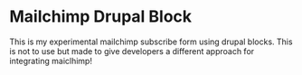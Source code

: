 # Mailchimp Drupal Block

This is my experimental mailchimp subscribe form using drupal blocks. This is not to use but made to give developers a different approach for integrating maiclhimp!
